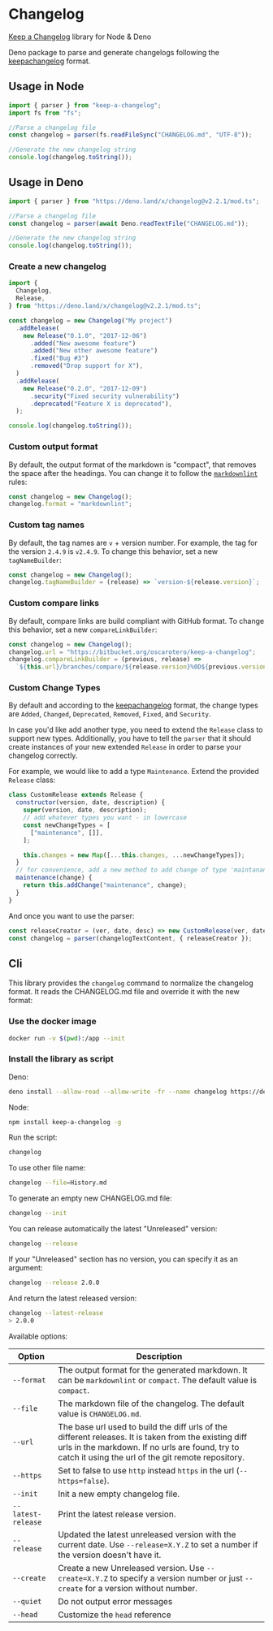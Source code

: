 # Changelog

[Keep a Changelog](https://github.com/oscarotero/keep-a-changelog) library for
Node & Deno

Deno package to parse and generate changelogs following the
[keepachangelog](https://keepachangelog.com/) format.

## Usage in Node

```js
import { parser } from "keep-a-changelog";
import fs from "fs";

//Parse a changelog file
const changelog = parser(fs.readFileSync("CHANGELOG.md", "UTF-8"));

//Generate the new changelog string
console.log(changelog.toString());
```

## Usage in Deno

```js
import { parser } from "https://deno.land/x/changelog@v2.2.1/mod.ts";

//Parse a changelog file
const changelog = parser(await Deno.readTextFile("CHANGELOG.md"));

//Generate the new changelog string
console.log(changelog.toString());
```

### Create a new changelog

```js
import {
  Changelog,
  Release,
} from "https://deno.land/x/changelog@v2.2.1/mod.ts";

const changelog = new Changelog("My project")
  .addRelease(
    new Release("0.1.0", "2017-12-06")
      .added("New awesome feature")
      .added("New other awesome feature")
      .fixed("Bug #3")
      .removed("Drop support for X"),
  )
  .addRelease(
    new Release("0.2.0", "2017-12-09")
      .security("Fixed security vulnerability")
      .deprecated("Feature X is deprecated"),
  );

console.log(changelog.toString());
```

### Custom output format

By default, the output format of the markdown is "compact", that removes the
space after the headings. You can change it to follow the
[`markdownlint`](https://github.com/DavidAnson/markdownlint) rules:

```js
const changelog = new Changelog();
changelog.format = "markdownlint";
```

### Custom tag names

By default, the tag names are `v` + version number. For example, the tag for the
version `2.4.9` is `v2.4.9`. To change this behavior, set a new
`tagNameBuilder`:

```js
const changelog = new Changelog();
changelog.tagNameBuilder = (release) => `version-${release.version}`;
```

### Custom compare links

By default, compare links are build compliant with GitHub format. To change this
behavior, set a new `compareLinkBuilder`:

```js
const changelog = new Changelog();
changelog.url = "https://bitbucket.org/oscarotero/keep-a-changelog";
changelog.compareLinkBuilder = (previous, release) =>
  `${this.url}/branches/compare/${release.version}%0D${previous.version}`;
```

### Custom Change Types

By default and according to the [keepachangelog](https://keepachangelog.com/)
format, the change types are `Added`, `Changed`, `Deprecated`, `Removed`,
`Fixed`, and `Security`.

In case you'd like add another type, you need to extend the `Release` class to
support new types. Additionally, you have to tell the `parser` that it should
create instances of your new extended `Release` in order to parse your changelog
correctly.

For example, we would like to add a type `Maintenance`. Extend the provided
`Release` class:

```js
class CustomRelease extends Release {
  constructor(version, date, description) {
    super(version, date, description);
    // add whatever types you want - in lowercase
    const newChangeTypes = [
      ["maintenance", []],
    ];

    this.changes = new Map([...this.changes, ...newChangeTypes]);
  }
  // for convenience, add a new method to add change of type 'maintanance'
  maintenance(change) {
    return this.addChange("maintenance", change);
  }
}
```

And once you want to use the parser:

```js
const releaseCreator = (ver, date, desc) => new CustomRelease(ver, date, desc);
const changelog = parser(changelogTextContent, { releaseCreator });
```

## Cli

This library provides the `changelog` command to normalize the changelog format.
It reads the CHANGELOG.md file and override it with the new format:

### Use the docker image

```sh
docker run -v $(pwd):/app --init
```

### Install the library as script

Deno:

```sh
deno install --allow-read --allow-write -fr --name changelog https://deno.land/x/changelog/bin.ts
```

Node:

```sh
npm install keep-a-changelog -g
```

Run the script:

```sh
changelog
```

To use other file name:

```sh
changelog --file=History.md
```

To generate an empty new CHANGELOG.md file:

```sh
changelog --init
```

You can release automatically the latest "Unreleased" version:

```sh
changelog --release
```

If your "Unreleased" section has no version, you can specify it as an argument:

```sh
changelog --release 2.0.0
```

And return the latest released version:

```sh
changelog --latest-release
> 2.0.0
```

Available options:

| Option             | Description                                                                                                                                                                                                    |
| ------------------ | -------------------------------------------------------------------------------------------------------------------------------------------------------------------------------------------------------------- |
| `--format`         | The output format for the generated markdown. It can be `markdownlint` or `compact`. The default value is `compact`.                                                                                           |
| `--file`           | The markdown file of the changelog. The default value is `CHANGELOG.md`.                                                                                                                                       |
| `--url`            | The base url used to build the diff urls of the different releases. It is taken from the existing diff urls in the markdown. If no urls are found, try to catch it using the url of the git remote repository. |
| `--https`          | Set to false to use `http` instead `https` in the url (`--https=false`).                                                                                                                                       |
| `--init`           | Init a new empty changelog file.                                                                                                                                                                               |
| `--latest-release` | Print the latest release version.                                                                                                                                                                              |
| `--release`        | Updated the latest unreleased version with the current date. Use `--release=X.Y.Z` to set a number if the version doesn't have it.                                                                             |
| `--create`         | Create a new Unreleased version. Use `--create=X.Y.Z` to specify a version number or just `--create` for a version without number.                                                                             |
| `--quiet`          | Do not output error messages                                                                                                                                                                                   |
| `--head`           | Customize the `head` reference                                                                                                                                                                                 |
